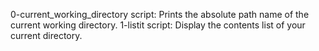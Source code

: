 0-current_working_directory       script: Prints the absolute path name of the current working directory.
1-listit                          script: Display the contents list of your current directory.

